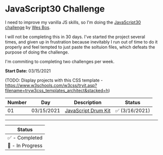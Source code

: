 # JavaScript30 Challenge

I need to improve my vanilla JS skills, so I'm doing the [JavaScript30 challenge](https://javascript30.com/) by [Wes Bos](https://wesbos.com/).

I will not be completing this in 30 days. I've started the project several times, and given up in frustration because inevitably I run out of time to do it properly and feel tempted to just paste the soltuion files, which defeats the purpose of doing the challenge. 

I'm commiting to completing two challenges per week.

**Start Date:** 03/15/2021

(TODO: Display projects with this CSS template - https://www.w3schools.com/w3css/tryit.asp?filename=tryw3css_templates_architect&stacked=h)

Number | Day        | Description            | Status
--|-----------|------------------------|---
01|03/15/2021 |[JavaScript Drum Kit](01%20-%20JavaScript%20Drum%20Kit) | ✅ (3/16/2021)
___

| Status |
|---------|
| ✅ - Completed |
| 💫 - In Progress |

